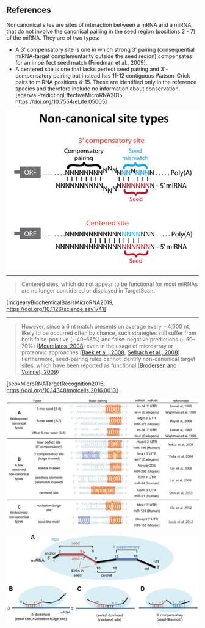 




## References

Noncanonical sites are sites of interaction between a mRNA and a miRNA that do not involve the canonical pairing in the seed region (positions 2 - 7) of the miRNA. They are of two types:
- A 3' compensatory site is one in which strong 3' pairing (consequential miRNA-target complementarity outside the seed region) compensates for an imperfect seed match (Friedman et al., 2009). 
- A centered site is one that lacks perfect seed pairing and 3'-compensatory pairing but instead has 11-12 contiguous Watson-Crick pairs to miRNA positions 4-15. These are identified only in the reference species and therefore include no information about conservation.
[agarwalPredictingEffectiveMicroRNA2015, https://doi.org/10.7554/eLife.05005]

![](images/non_canonical.png)

---

>Centered sites, which do not appear to be functional for most miRNAs are no longer considered or displayed in TargetScan.

[mcgearyBiochemicalBasisMicroRNA2019, https://doi.org/10.1126/science.aav1741]

---

>However, since a 6 nt match presents on average every ∼4,000 nt, likely to be occurred often by chance, such strategies still suffer from both false-positive (∼40–66%) and false-negative predictions (∼50–70%) ([Mourelatos, 2008](https://www.ncbi.nlm.nih.gov/pmc/articles/PMC4870184/#b55-molce-39-5-375)) even in the usage of microarray or proteomic approaches ([Baek et al., 2008](https://www.ncbi.nlm.nih.gov/pmc/articles/PMC4870184/#b3-molce-39-5-375); [Selbach et al., 2008](https://www.ncbi.nlm.nih.gov/pmc/articles/PMC4870184/#b66-molce-39-5-375)). Furthermore, seed-pairing rules cannot identify non-canonical target sites, which have been reported as functional ([Brodersen and Voinnet, 2009](https://www.ncbi.nlm.nih.gov/pmc/articles/PMC4870184/#b8-molce-39-5-375))

[seokMicroRNATargetRecognition2016, https://doi.org/10.14348/molcells.2016.0013]


![](images/seok2016.png)


![](images/seok2016-2.jpg)